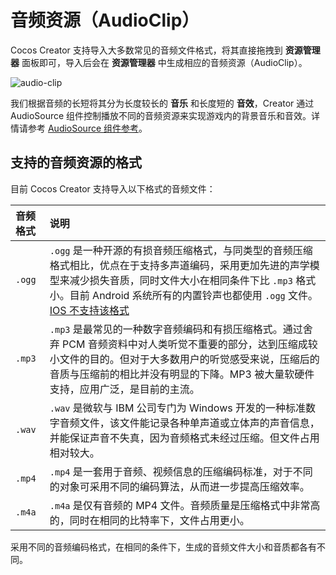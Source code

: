 # 音频资源（AudioClip）

Cocos Creator 支持导入大多数常见的音频文件格式，将其直接拖拽到 **资源管理器** 面板即可，导入后会在 **资源管理器** 中生成相应的音频资源（AudioClip）。

![audio-clip](audio-clip.png)

我们根据音频的长短将其分为长度较长的 **音乐** 和长度短的 **音效**，Creator 通过 AudioSource 组件控制播放不同的音频资源来实现游戏内的背景音乐和音效。详情请参考 [AudioSource 组件参考](../audio-system/audiosource.md)。

## 支持的音频资源的格式

目前 Cocos Creator 支持导入以下格式的音频文件：

| 音频格式 | 说明 |
| :------ | :-- |
| `.ogg` | `.ogg` 是一种开源的有损音频压缩格式，与同类型的音频压缩格式相比，优点在于支持多声道编码，采用更加先进的声学模型来减少损失音质，同时文件大小在相同条件下比 `.mp3` 格式小。目前 Android 系统所有的内置铃声也都使用 `.ogg` 文件。[IOS 不支持该格式](https://developer.apple.com/documentation/audiotoolbox/audiofiletypeid)      |
| `.mp3` | `.mp3` 是最常见的一种数字音频编码和有损压缩格式。通过舍弃 PCM 音频资料中对人类听觉不重要的部分，达到压缩成较小文件的目的。但对于大多数用户的听觉感受来说，压缩后的音质与压缩前的相比并没有明显的下降。MP3 被大量软硬件支持，应用广泛，是目前的主流。            |
| `.wav` | `.wav` 是微软与 IBM 公司专门为 Windows 开发的一种标准数字音频文件，该文件能记录各种单声道或立体声的声音信息，并能保证声音不失真，因为音频格式未经过压缩。但文件占用相对较大。 |
| `.mp4` | `.mp4` 是一套用于音频、视频信息的压缩编码标准，对于不同的对象可采用不同的编码算法，从而进一步提高压缩效率。   |
| `.m4a` | `.m4a` 是仅有音频的 MP4 文件。音频质量是压缩格式中非常高的，同时在相同的比特率下，文件占用更小。  |

采用不同的音频编码格式，在相同的条件下，生成的音频文件大小和音质都各有不同。
